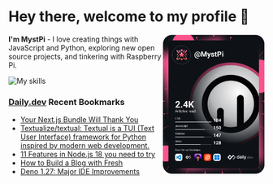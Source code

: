 # Hey there, welcome to my profile 👋

<a href="https://app.daily.dev/MystPi"><img src="https://github.com/MystPi/MystPi/blob/main/devcard.svg" width="200" alt="MystPi's Dev Card" align="right"/></a>

**I'm MystPi** - I love creating things with JavaScript and Python, exploring new open source projects, and tinkering with Raspberry Pi.

![My skills](https://skillicons.dev/icons?i=svelte,js,html,css,py,raspberrypi,react,tailwind)

### [Daily.dev](https://daily.dev) Recent Bookmarks
<!-- daily.dev BOOKMARKS:START -->
- [Your Next.js Bundle Will Thank You](https://app.daily.dev/posts/oUZHRHmh-?utm_source=rss&utm_medium=bookmarks&utm_campaign=Itr6mLfRdMms0HCyePtl9)
- [Textualize/textual: Textual is a TUI &lpar;Text User Interface&rpar; framework for Python inspired by modern web development.](https://app.daily.dev/posts/buVxEiCLo?utm_source=rss&utm_medium=bookmarks&utm_campaign=Itr6mLfRdMms0HCyePtl9)
- [11 Features in Node.js 18 you need to try](https://app.daily.dev/posts/V_FEQWjVA?utm_source=rss&utm_medium=bookmarks&utm_campaign=Itr6mLfRdMms0HCyePtl9)
- [How to Build a Blog with Fresh](https://app.daily.dev/posts/ewhzXXlgi?utm_source=rss&utm_medium=bookmarks&utm_campaign=Itr6mLfRdMms0HCyePtl9)
- [Deno 1.27: Major IDE Improvements](https://app.daily.dev/posts/5WzWoSEHH?utm_source=rss&utm_medium=bookmarks&utm_campaign=Itr6mLfRdMms0HCyePtl9)
<!-- daily.dev BOOKMARKS:END -->
